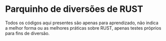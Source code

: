 # Parquinho de diversões de RUST

Todos os códigos aqui presentes são apenas para aprendizado, não indica a melhor forma ou as melhores práticas sobre RUST, apenas testes próprios para fins de diversão.
